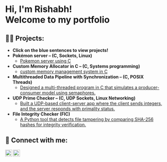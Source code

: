 <h1>Hi, I'm Rishabh!<br/>Welcome to my portfolio</h1>

<h2>👨‍💻 Projects:</h2>

- <b>Click on the blue sentences to view projects!</b>
- <b>Pokémon server – (C, Sockets, Linux)</b>
  - [Pokemon server using C](https://github.com/rishabhkalia6/Pokemon_server/blob/main/README.md)
- <b>Custom Memory Allocator in C – (C, Systems programming)</b>
  - [custom memory management system in C ](https://github.com/rishabhkalia6/Custom_memory_allocator/blob/main/README.md)
- <b>Multithreaded Data Pipeline with Synchronization – (C, POSIX Threads)</b>
  - [Designed a multi-threaded program in C that simulates a producer-consumer model using semaphores.](https://github.com/rishabhkalia6/Multithreaded-Data-Pipeline-with-Synchronization-C-POSIX-Threads-/blob/main/README.md)
- <b>UDP Prime Checker – (C, UDP Sockets, Linux Networking)</b>
  - [Built a UDP-based client-server app where the client sends integers, and the server responds with primality status.](https://github.com/rishabhkalia6/UDP-Prime-Checker-C-UDP-Sockets-Linux-Networking-/blob/main/README.md)
- <b>File Integrity Checker (FIC)</b>
  - [A Python tool that detects file tampering by comparing SHA-256 hashes for integrity verification.](https://github.com/rishabhkalia6/File_integrity_Checker)


<h2> 🤳 Connect with me:</h2>


[<img align="left" alt="JoshMadakor | LinkedIn" width="22px" src="https://cdn.jsdelivr.net/npm/simple-icons@v3/icons/linkedin.svg" />][linkedin]
[<img align="left" alt="JoshMadakor | Instagram" width="22px" src="https://cdn.jsdelivr.net/npm/simple-icons@v3/icons/instagram.svg" />][instagram]








[instagram]: https://www.instagram.com/rish__kalia/
[linkedin]: https://www.linkedin.com/in/rishabh-kalia-965977282/

<!--
**joshmadakor1/joshmadakor1** is a ✨ _special_ ✨ repository because its `README.md` (this file) appears on your GitHub profile.

Here are some ideas to get you started:

- 🔭 I’m currently working on ...
- 🌱 I’m currently learning ...
- 👯 I’m looking to collaborate on ...
- 🤔 I’m looking for help with ...
- 💬 Ask me about ...
- 📫 How to reach me: ...
- 😄 Pronouns: ...
- ⚡ Fun fact: ...
-->
